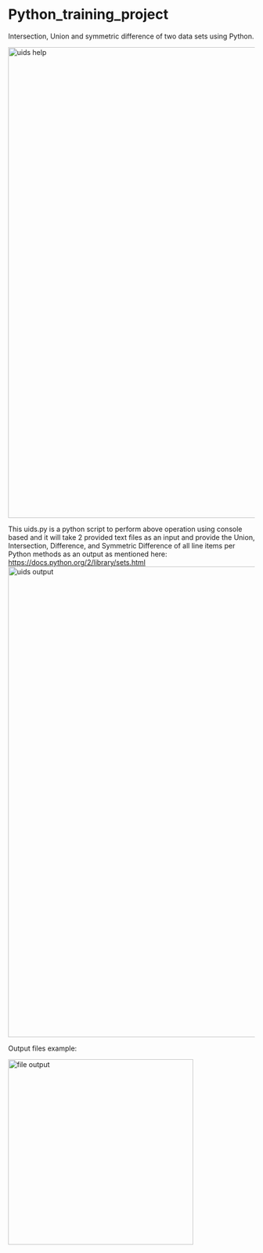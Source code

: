 # Python_training_project
Intersection, Union and symmetric difference of two data sets using Python.

<img width="960" alt="uids help" src="https://user-images.githubusercontent.com/6546568/132135252-1f2345f3-ab46-4ba6-bdcb-0d25c0aab905.png">

This uids.py is a python script to perform above operation using console based and it will take 2 provided text files as an input and provide the Union, Intersection, Difference, and Symmetric Difference of all line items per Python methods as an output as mentioned here: https://docs.python.org/2/library/sets.html
<img width="960" alt="uids output" src="https://user-images.githubusercontent.com/6546568/132135343-81764576-ac01-4a04-ad33-5f83ba58fe61.png">

Output files example:

<img width="378" alt="file output" src="https://user-images.githubusercontent.com/6546568/132135431-d4f0c267-0813-4148-8d5e-fcb3e09013e2.png">


